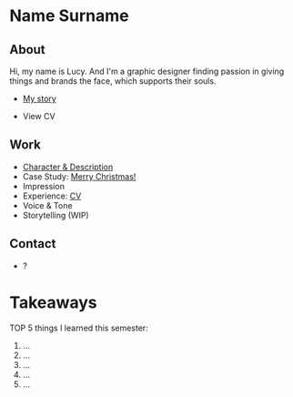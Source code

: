 # Name Surname

## About

Hi, my name is Lucy. And I'm a graphic designer finding passion in giving things and brands the face, which supports their souls.

- [My story](03-aboutness/case-study.md)

- View CV

## Work
- [Character & Description](01-character-description/)
- Case Study: [Merry Christmas!](03-aboutness/case-study.md)
- Impression
- Experience: [CV](english-for-designers/04-experience/index.md)
- Voice & Tone
- Storytelling (WIP)

## Contact

- ?

# Takeaways

TOP 5 things I learned this semester:

1. …
2. …
3. …
4. …
5. …
